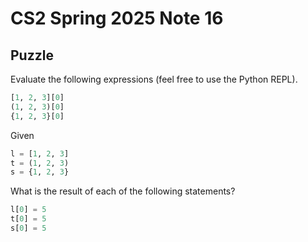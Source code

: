 # CS2 Spring 2025 Note 16

## Puzzle

Evaluate the following expressions (feel free to use the Python REPL).

```python
[1, 2, 3][0]
(1, 2, 3)[0]
{1, 2, 3}[0]
```

Given

```python
l = [1, 2, 3]
t = (1, 2, 3)
s = {1, 2, 3}
```

What is the result of each of the following statements?

```python
l[0] = 5
t[0] = 5
s[0] = 5
```
